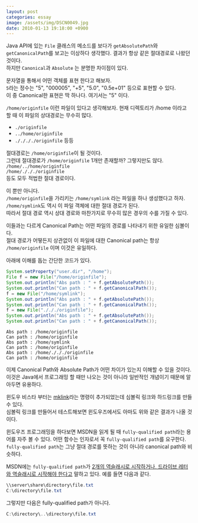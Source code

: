 ```yaml
---
layout: post
categories: essay
image: /assets/img/DSCN0049.jpg
date: 2010-01-13 19:18:00 +0900
---
```

Java API에 있는 `File` 클래스의 메소드를 보다가 `getAbsolutePath`와 `getCanonicalPath`를 보고는 이상하다 생각했다. 
결과가 항상 같은 절대경로로 나왔던 것이다.  
하지만 `Canonical`과 `Absolute` 는 분명한 차이점이 있다.

문자열을 통해서 어떤 객체를 표현 한다고 해보자.  
`5`라는 정수는 "5", "000005", "+5", "5.0", "0.5e+01" 등으로 표현할 수 있다.  
이 중 Canonical한 표현은 딱 하나다. 여기서는 "5" 이다.  

`/home/originfile`
이런 파일이 있다고 생각해보자. 현재 디렉토리가 /home 이라고 할 때 이 파일의 상대경로는 무수히 많다.

* `./originfile`
* `../home/originfile`
* `././././originfile` 등등

절대경로는 `/home/originfile`이 될 것이다.  
그런데 절대경로가 `/home/originfile` 1개만 존재할까? 그렇지만도 않다.  
`/home/../home/originfile`  
`/home/./././originfile`  
등도 모두 적법한 절대 경로이다.

이 뿐만 아니다.  
`/home/originfile`을 가리키는 `/home/symlink` 라는 파일을 하나 생성했다고 하자.  
`/home/symlink`도 역시 이 파일 객체에 대한 절대 경로가 된다.  
따라서 절대 경로 역시 상대 경로와 마찬가지로 무수히 많은 경우의 수를 가질 수 있다.

이들과는 다르게 Canonical Path는 어떤 파일의 경로를 나타내기 위한 유일한 심볼이다.  
절대 경로가 어떻든지 상관없이 이 파일에 대한 Canonical path는 항상 `/home/originfile` 이며 이것은 유일하다.  

아래에 이해를 돕는 간단한 코드가 있다.
```java
System.setProperty("user.dir", "/home");
File f = new File("/home/originfile");
System.out.println("Abs path : " + f.getAbsolutePath());
System.out.println("Can path : " + f.getCanonicalPath());
f = new File("/home/symlink");
System.out.println("Abs path : " + f.getAbsolutePath());
System.out.println("Can path : " + f.getCanonicalPath());
f = new File("./././originfile");
System.out.println("Abs path : " + f.getAbsolutePath());
System.out.println("Can path : " + f.getCanonicalPath());
```

```text
Abs path : /home/originfile
Can path : /home/originfile
Abs path : /home/symlink
Can path : /home/originfile
Abs path : /home/./././originfile
Can path : /home/originfile
```

이제 Canonical Path와 Absolute Path가 어떤 차이가 있는지 이해할 수 있을 것이다.  
이것은 Java에서 프로그래밍 할 때만 나오는 것이 아니라 일반적인 개념이기 때문에 알아두면 유용하다.

윈도우 비스타 부터는 [mklink](https://docs.microsoft.com/en-us/windows-server/administration/windows-commands/mklink)라는 명령이 추가되었는데 심볼릭 링크와 하드링크를 만들 수 있다.  
심볼릭 링크를 만들어서 테스트해보면 윈도우즈에서도 아마도 위와 같은 결과가 나올 것이다.

윈도우즈 프로그래밍을 하다보면 MSDN을 읽게 될 때 `fully-qualified path`라는 용어를 자주 볼 수 있다.
어떤 함수는 인자로서 꼭 `fully-qualified path`를 요구한다.  
`fully-qualified path`는 그냥 절대 경로를 뜻하는 것이 아니라 canonical path와 비슷하다.

MSDN에는 `fully-qualified path`가 [2개의 역슬래시로 시작하거나, 드라이브 레터와 역슬래시로 시작해야 한다고](https://docs.microsoft.com/en-us/windows/win32/fileio/naming-a-file?redirectedfrom=MSDN#fully-qualified-vs-relative-paths) 말하고 있다.
예를 들면 다음과 같다.

```powershell
\\server\share\directory\file.txt
C:\directory\file.txt
```

그렇지만 다음은 fully-qualified path가 아니다.
```powershell
C:\directory\..\directory\file.txt
```